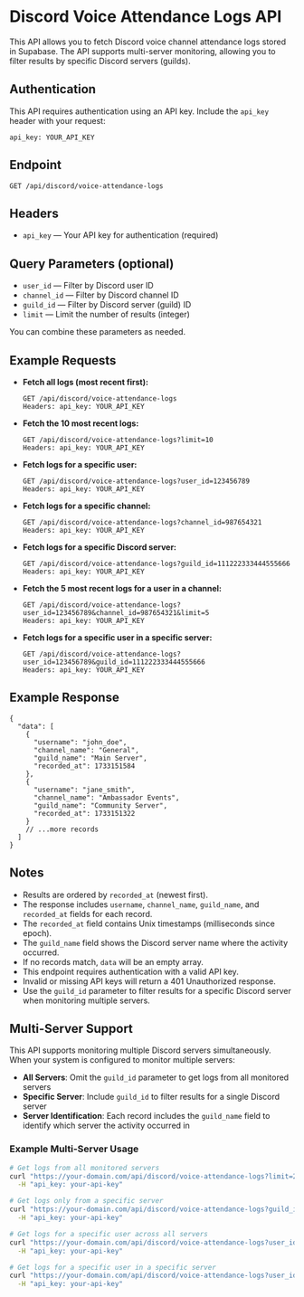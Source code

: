 # Discord Voice Attendance Logs API

This API allows you to fetch Discord voice channel attendance logs stored in Supabase. The API supports multi-server monitoring, allowing you to filter results by specific Discord servers (guilds).

## Authentication

This API requires authentication using an API key. Include the `api_key` header with your request:

```
api_key: YOUR_API_KEY
```

## Endpoint

```
GET /api/discord/voice-attendance-logs
```

## Headers

- `api_key` — Your API key for authentication (required)

## Query Parameters (optional)

- `user_id` — Filter by Discord user ID
- `channel_id` — Filter by Discord channel ID
- `guild_id` — Filter by Discord server (guild) ID
- `limit` — Limit the number of results (integer)

You can combine these parameters as needed.

## Example Requests

- **Fetch all logs (most recent first):**
  ```
  GET /api/discord/voice-attendance-logs
  Headers: api_key: YOUR_API_KEY
  ```

- **Fetch the 10 most recent logs:**
  ```
  GET /api/discord/voice-attendance-logs?limit=10
  Headers: api_key: YOUR_API_KEY
  ```

- **Fetch logs for a specific user:**
  ```
  GET /api/discord/voice-attendance-logs?user_id=123456789
  Headers: api_key: YOUR_API_KEY
  ```

- **Fetch logs for a specific channel:**
  ```
  GET /api/discord/voice-attendance-logs?channel_id=987654321
  Headers: api_key: YOUR_API_KEY
  ```

- **Fetch logs for a specific Discord server:**
  ```
  GET /api/discord/voice-attendance-logs?guild_id=111222333444555666
  Headers: api_key: YOUR_API_KEY
  ```

- **Fetch the 5 most recent logs for a user in a channel:**
  ```
  GET /api/discord/voice-attendance-logs?user_id=123456789&channel_id=987654321&limit=5
  Headers: api_key: YOUR_API_KEY
  ```

- **Fetch logs for a specific user in a specific server:**
  ```
  GET /api/discord/voice-attendance-logs?user_id=123456789&guild_id=111222333444555666
  Headers: api_key: YOUR_API_KEY
  ```

## Example Response

```
{
  "data": [
    {
      "username": "john_doe",
      "channel_name": "General",
      "guild_name": "Main Server",
      "recorded_at": 1733151584
    },
    {
      "username": "jane_smith",
      "channel_name": "Ambassador Events",
      "guild_name": "Community Server",
      "recorded_at": 1733151322
    }
    // ...more records
  ]
}
```

## Notes
- Results are ordered by `recorded_at` (newest first).
- The response includes `username`, `channel_name`, `guild_name`, and `recorded_at` fields for each record.
- The `recorded_at` field contains Unix timestamps (milliseconds since epoch).
- The `guild_name` field shows the Discord server name where the activity occurred.
- If no records match, `data` will be an empty array.
- This endpoint requires authentication with a valid API key.
- Invalid or missing API keys will return a 401 Unauthorized response.
- Use the `guild_id` parameter to filter results for a specific Discord server when monitoring multiple servers.

## Multi-Server Support

This API supports monitoring multiple Discord servers simultaneously. When your system is configured to monitor multiple servers:

- **All Servers**: Omit the `guild_id` parameter to get logs from all monitored servers
- **Specific Server**: Include `guild_id` to filter results for a single Discord server
- **Server Identification**: Each record includes the `guild_name` field to identify which server the activity occurred in

### Example Multi-Server Usage

```bash
# Get logs from all monitored servers
curl "https://your-domain.com/api/discord/voice-attendance-logs?limit=20" \
  -H "api_key: your-api-key"

# Get logs only from a specific server
curl "https://your-domain.com/api/discord/voice-attendance-logs?guild_id=123456789012345678&limit=20" \
  -H "api_key: your-api-key"

# Get logs for a specific user across all servers
curl "https://your-domain.com/api/discord/voice-attendance-logs?user_id=987654321098765432" \
  -H "api_key: your-api-key"

# Get logs for a specific user in a specific server
curl "https://your-domain.com/api/discord/voice-attendance-logs?user_id=987654321098765432&guild_id=123456789012345678" \
  -H "api_key: your-api-key"
``` 